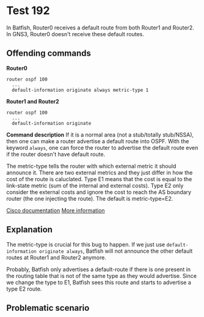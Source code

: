 # Test 192

In Batfish, Router0 receives a default route from both Router1 and Router2. In GNS3, Router0 doesn't receive these default routes.

## Offending commands

__Router0__
```
router ospf 100
  ...
  default-information originate always metric-type 1
```

__Router1 and Router2__
```
router ospf 100
  ...
  default-information originate
```

__Command description__
If it is a normal area (not a stub/totally stub/NSSA), then one can make a router advertise a default route into OSPF. With the keyword `always`, one can force the router to advertise the default route even if the router doesn't have default route.

The metric-type tells the router with which external metric it should announce it. There are two external metrics and they just differ in how the cost of the route is caluclated. Type E1 means that the cost is equal to the link-state metric (sum of the internal and external costs). Type E2 only consider the external costs and ignore the cost to reach the AS boundary router (the one injecting the route). The default is metric-type=E2.

[Cisco documentation](https://www.cisco.com/c/m/en_us/techdoc/dc/reference/cli/nxos/commands/ospf/default-information-originate-ospf.html)
[More information](https://www.cisco.com/c/en/us/support/docs/ip/open-shortest-path-first-ospf/13692-21.html)

## Explanation

The metric-type is crucial for this bug to happen. If we just use `default-information originate always`, Batfish will not announce the other default routes at Router1 and Router2 anymore.

Probably, Batfish only advertises a default-route if there is one present in the routing table that is not of the same type as they would advertise. Since we change the type to E1, Batfish sees this route and starts to advertise a type E2 route.

## Problematic scenario
